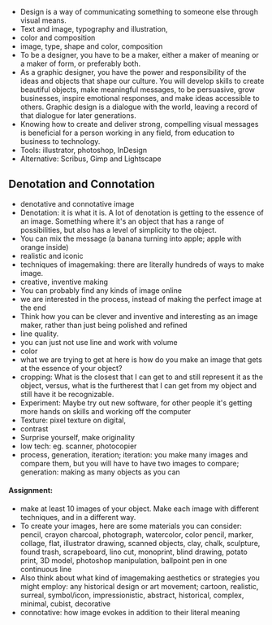 * Design is a way of communicating something to someone else through visual means.
* Text and image, typography and illustration,
* color and composition
* image, type, shape and color, composition
* To be a designer, you have to be a maker, either a maker of meaning or a maker of form, or preferably both.
* As a graphic designer, you have the power and responsibility of the ideas and objects that shape our culture. You will develop skills to create beautiful objects, make meaningful messages, to be persuasive, grow businesses, inspire emotional responses, and make ideas accessible to others. Graphic design is a dialogue with the world, leaving a record of that dialogue for later generations.
* Knowing how to create and deliver strong, compelling visual messages is beneficial for a person working in any field, from education to business to technology.
* Tools: illustrator, photoshop, InDesign
* Alternative: Scribus, Gimp and Lightscape

## Denotation and Connotation
* denotative and connotative image
* Denotation: it is what it is. A lot of denotation is getting to the essence of an image. Something where it's an object that has a range of possibilities, but also has a level of simplicity to the object.
* You can mix the message (a banana turning into apple; apple with orange inside)
* realistic and iconic
* techniques of imagemaking: there are literally hundreds of ways to make image.
* creative, inventive making
* You can probably find any kinds of image online
* we are interested in the process, instead of making the perfect image at the end
* Think how you can be clever and inventive and interesting as an image maker, rather than just being polished and refined
* line quality.
* you can just not use line and work with volume
* color
* what we are trying to get at here is how do you make an image that gets at the essence of your object?
* cropping: What is the closest that I can get to and still represent it as the object, versus, what is the furtherest that I can get from my object and still have it be recognizable.
* Experiment: Maybe try out new software, for other people it's getting more hands on skills and working off the computer
* Texture: pixel texture on digital,
* contrast
* Surprise yourself, make originality
* low tech: eg. scanner, photocopier
* process, generation, iteration; iteration: you make many images and compare them, but you will have to have two images to compare; generation: making as many objects as you can

#### Assignment:
* make at least 10 images of your object. Make each image with different techniques, and in a different way.
* To create your images, here are some materials you can consider: pencil, crayon charcoal, photograph, watercolor, color pencil, marker, collage, flat, illustrator drawing, scanned objects, clay, chalk, sculpture, found trash, scrapeboard, lino cut, monoprint, blind drawing, potato print, 3D model, photoshop manipulation, ballpoint pen in one continuous line
* Also think about what kind of imagemaking aesthetics or strategies you might employ: any historical design or art movement; cartoon, realistic, surreal, symbol/icon, impressionistic, abstract, historical, complex, minimal, cubist, decorative
* connotative: how image evokes in addition to their literal meaning
